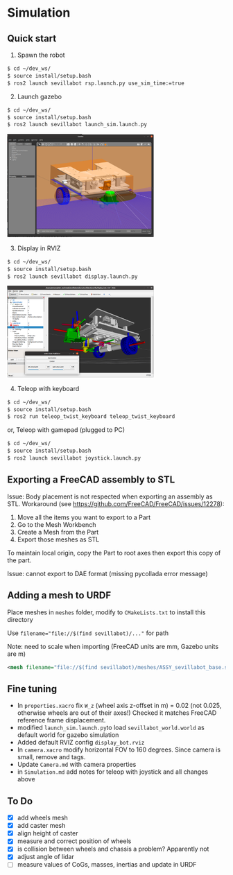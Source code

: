 # Simulation

## Quick start

1. Spawn the robot


```bash
$ cd ~/dev_ws/
$ source install/setup.bash
$ ros2 launch sevillabot rsp.launch.py use_sim_time:=true
```

2. Launch gazebo

```bash
$ cd ~/dev_ws/
$ source install/setup.bash
$ ros2 launch sevillabot launch_sim.launch.py
```

<img src="./assets/sevillabot_in_Gazebo.png" style="zoom: 33%;" />

3. Display in RVIZ

```bash
$ cd ~/dev_ws/
$ source install/setup.bash
$ ros2 launch sevillabot display.launch.py
```

<img src="./assets/sevillabot_in_RVIZ.png" style="zoom: 33%;" />

4. Teleop with keyboard

```bash
$ cd ~/dev_ws/
$ source install/setup.bash
$ ros2 run teleop_twist_keyboard teleop_twist_keyboard
```

or,  Teleop with gamepad (plugged to PC)

```bash
$ cd ~/dev_ws/
$ source install/setup.bash
$ ros2 launch sevillabot joystick.launch.py
```

## Exporting a FreeCAD assembly to STL

Issue: Body placement is not respected when exporting an assembly as STL.
Workaround (see https://github.com/FreeCAD/FreeCAD/issues/12278):

1. Move all the items you want to export to a Part
2. Go to the Mesh Workbench
3. Create a Mesh from the Part
4. Export those meshes as STL

To maintain local origin, copy the Part to root axes then export this copy of the part.

Issue: cannot export to DAE format (missing pycollada error message)

## Adding a mesh to URDF

Place meshes in `meshes` folder, modify to `CMakeLists.txt` to install this directory 

Use `filename="file://$(find sevillabot)/..."` for path

Note: need to scale when importing (FreeCAD units are mm, Gazebo units are m)

```xml
<mesh filename="file://$(find sevillabot)/meshes/ASSY_sevillabot_base.stl" scale="1.0e-3 1.0e-3 1.0e-3"/>
```

## Fine tuning

* In `properties.xacro` fix `W_z` (wheel axis z-offset in m) = 0.02 (not 0.025, otherwise wheels are out of their axes!) Checked it matches FreeCAD reference frame displacement.
* modified `launch_sim.launch.py`to load `sevillabot_world.world` as default world for gazebo simulation
* Added default RVIZ config `display_bot.rviz`
* In `camera.xacro` modify horizontal FOV to 160 degrees. Since camera is small, remove <collision> and <inertial> tags. 
* Update `Camera.md` with camera properties
* in `Simulation.md` add notes for teleop with joystick and all changes above

## To Do

- [x] add wheels mesh
- [x] add caster mesh
- [x] align height of caster
- [x] measure and correct position of wheels
- [x] is collision between wheels and chassis a problem? Apparently not
- [x] adjust angle of lidar
- [ ] measure values of CoGs, masses, inertias and update in URDF
